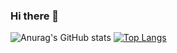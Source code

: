 ### Hi there 👋

<!--
**laoxong/laoxong** is a ✨ _special_ ✨ repository because its `README.md` (this file) appears on your GitHub profile.

Here are some ideas to get you started:

- 🔭 I’m currently working on ...
- 🌱 I’m currently learning ...
- 👯 I’m looking to collaborate on ...
- 🤔 I’m looking for help with ...
- 💬 Ask me about ...
- 📫 How to reach me: ...
- 😄 Pronouns: ...
- ⚡ Fun fact: ...
-->

![Anurag's GitHub stats](https://github-readme-stats.vercel.app/api?username=laoxong&show_icons=true&theme=dark)
[![Top Langs](https://github-readme-stats.vercel.app/api/top-langs/?username=laoxong&layout=compact)](https://github.com/laoxong)
